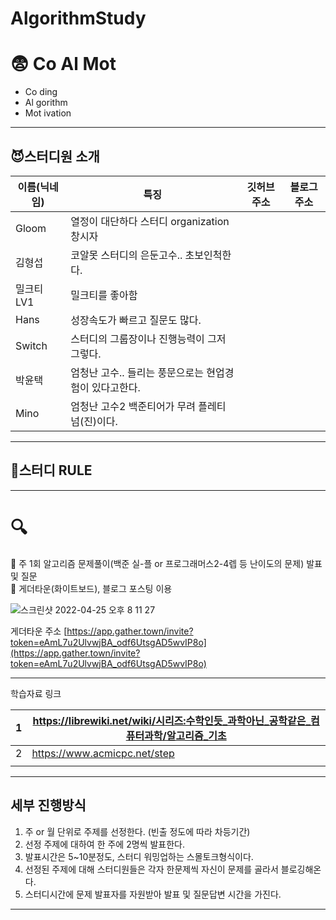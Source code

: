 # AlgorithmStudy 
# 😨 Co Al Mot
  
  * Co  ding
  * Al  gorithm
  * Mot  ivation
  
  ***
## 😈스터디원 소개
  |이름(닉네임)|특징|깃허브 주소|블로그 주소|
|------|---|---|---|
|Gloom|열정이 대단하다 스터디 organization 창시자|||
|김형섭|코알못 스터디의 은둔고수.. 초보인척한다.|||
|밀크티LV1|밀크티를 좋아함|||
|Hans|성장속도가 빠르고 질문도 많다.|||
|Switch|스터디의 그룹장이나 진행능력이 그저그렇다.|||
|박윤택|엄청난 고수.. 들리는 풍문으로는 현업경험이 있다고한다.|||
|Mino|엄청난 고수2 백준티어가 무려 플레티넘(진)이다.|||
  
  ***
## 🧐스터디 RULE
  ***
# 🔍

📖 주 1회 알고리즘 문제풀이(백준 실-플 or 프로그래머스2-4렙 등 난이도의 문제) 발표 및 질문   
📖 게더타운(화이트보드), 블로그 포스팅 이용   

![스크린샷 2022-04-25 오후 8 11 27](https://user-images.githubusercontent.com/95848796/171983284-c447b0eb-5dcc-420a-ab58-903834c9224e.png)   


게더타운 주소
[https://app.gather.town/invite?token=eAmL7u2UlvwjBA_odf6UtsgAD5wvIP8o](https://app.gather.town/invite?token=eAmL7u2UlvwjBA_odf6UtsgAD5wvIP8o)

***

학습자료 링크   

| 1 | https://librewiki.net/wiki/시리즈:수학인듯_과학아닌_공학같은_컴퓨터과학/알고리즘_기초 |
| --- | --- |
| 2 | https://www.acmicpc.net/step |
|  |  |

***
## 세부 진행방식

1. 주 or 월 단위로 주제를 선정한다. (빈출 정도에 따라 차등기간)
2. 선정 주제에 대하여 한 주에 2명씩 발표한다.
3. 발표시간은 5~10분정도, 스터디 워밍업하는 스몰토크형식이다.
4. 선정된 주제에 대해 스터디원들은 각자 한문제씩 자신이 문제를 골라서 블로깅해온다.
5. 스터디시간에 문제 발표자를 자원받아 발표 및 질문답변 시간을 가진다.

***
